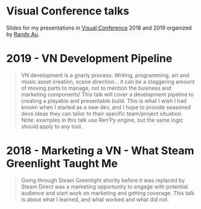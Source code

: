 # Visual Conference talks
Slides for my presentations in [Visual;Conference](https://vnconf.com/) 2018 and 2019 organized by [Randy Au](https://medium.com/@Randy_Au).

# 2019 - VN Development Pipeline

> VN development is a gnarly process. Writing, programming, art and music asset creation, scene direction… it can be a staggering amount of moving parts to manage, not to mention the business and marketing components! This talk will cover a development pipeline to creating a playable and presentable build. This is what I wish I had known when I started as a new dev, and I hope to provide seasoned devs ideas they can tailor to their specific team/project situation. Note: examples in this talk use Ren’Py engine, but the same logic should apply to any tool.


# 2018 - Marketing a VN - What Steam Greenlight Taught Me

> Going through Steam Greenlight shortly before it was replaced by Steam Direct was a marketing opportunity to engage with potential audience and start work on marketing and getting coverage. This talk is about what I learned, and what worked and what did not.
